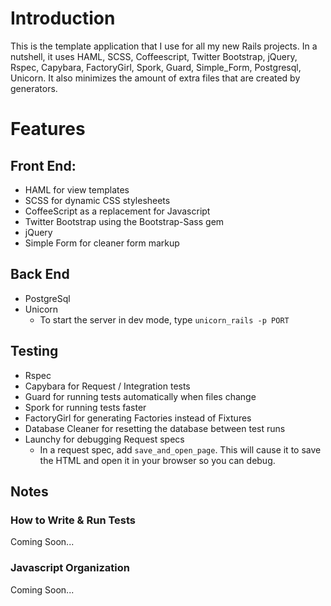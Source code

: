 # Introduction

This is the template application that I use for all my new Rails projects. In a nutshell, it uses HAML, SCSS, Coffeescript, Twitter Bootstrap, jQuery, Rspec, Capybara, FactoryGirl, Spork, Guard, Simple_Form, Postgresql, Unicorn. It also minimizes the amount of extra files that are created by generators.

# Features

## Front End:

  * HAML for view templates
  * SCSS for dynamic CSS stylesheets
  * CoffeeScript as a replacement for Javascript
  * Twitter Bootstrap using the Bootstrap-Sass gem
  * jQuery
  * Simple Form for cleaner form markup

## Back End
  * PostgreSql
  * Unicorn
      * To start the server in dev mode, type `unicorn_rails -p PORT`

## Testing

  * Rspec
  * Capybara for Request / Integration tests
  * Guard for running tests automatically when files change
  * Spork for running tests faster
  * FactoryGirl for generating Factories instead of Fixtures
  * Database Cleaner for resetting the database between test runs
  * Launchy for debugging Request specs
      * In a request spec, add `save_and_open_page`. This will cause it to save the HTML and open it in your browser so you can debug.

## Notes

### How to Write & Run Tests

Coming Soon...

### Javascript Organization

Coming Soon...
